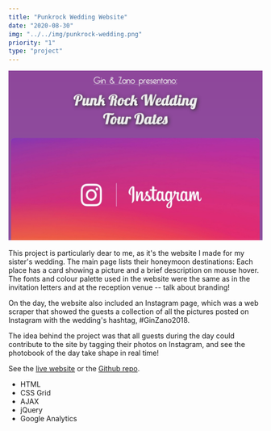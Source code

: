 ```yaml
---
title: "Punkrock Wedding Website"
date: "2020-08-30"
img: "../../img/punkrock-wedding.png"
priority: "1"
type: "project"
---
```


![Screenshot of the Punkrock Wedding website](../../img/punkrock-wedding.png)

This project is particularly dear to me, as it's the website I made for my sister's wedding. The main page lists their honeymoon destinations: Each place has a card showing a picture and a brief description on mouse hover. The fonts and colour palette used in the website were the same as in the invitation letters and at the reception venue -- talk about branding!

On the day, the website also included an Instagram page, which was a web scraper that showed the guests a collection of all the pictures posted on Instagram with the wedding's hashtag, #GinZano2018.

The idea behind the project was that all guests during the day could contribute to the site by tagging their photos on Instagram, and see the photobook of the day take shape in real time!

See the [live website](https://punkrockwedding.github.io/tourdates/) or the [Github repo](https://github.com/marcovidonis/tourdates).

- HTML
- CSS Grid
- AJAX
- jQuery
- Google Analytics
